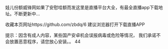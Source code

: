 娃儿份额威锋网如果了安慰哇额而发这里是直播平台大全，有最全直播app下载地址。不断更新中...

收藏本页网址https://github.com/zbdq/6
建议浏览器打开下载直播APP

提示：因含有成人内容，某些国产安卓机会误报病毒或危险等情况，
我们承诺不会放置恶意程序，请您放心安装。。
44
